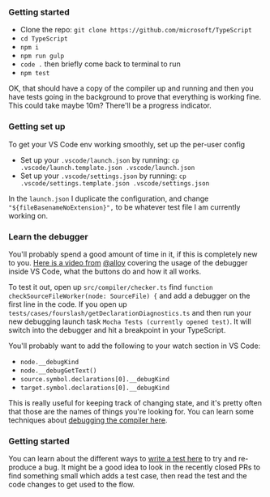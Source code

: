### Getting started

- Clone the repo: `git clone https://github.com/microsoft/TypeScript`
- `cd TypeScript`
- `npm i`
- `npm run gulp`
- `code .` then briefly come back to terminal to run
- `npm test`

OK, that should have a copy of the compiler up and running and then you have tests going in the background to
prove that everything is working fine. This could take maybe 10m? There'll be a progress indicator.

### Getting set up

To get your VS Code env working smoothly, set up the per-user config

- Set up your `.vscode/launch.json` by running: `cp .vscode/launch.template.json .vscode/launch.json`
- Set up your `.vscode/settings.json` by running: `cp .vscode/settings.template.json .vscode/settings.json`

In the `launch.json` I duplicate the configuration, and change `"${fileBasenameNoExtension}",` to be whatever test
file I am currently working on.

### Learn the debugger

You'll probably spend a good amount of time in it, if this is completely new to you. [Here is a video from](https://www.youtube.com/watch?v=ChQ_sYjU8tU)
[@alloy](https://github.com/alloy) covering the usage of the debugger inside VS Code, what the buttons do and how it all works.

To test it out, open up `src/compiler/checker.ts` find `function checkSourceFileWorker(node: SourceFile) {` and
add a debugger on the first line in the code. If you open up `tests/cases/fourslash/getDeclarationDiagnostics.ts`
and then run your new debugging launch task `Mocha Tests (currently opened test)`. It will switch into the
debugger and hit a breakpoint in your TypeScript.

You'll probably want to add the following to your watch section in VS Code:

- `node.__debugKind`
- `node.__debugGetText()`
- `source.symbol.declarations[0].__debugKind`
- `target.symbol.declarations[0].__debugKind`

This is really useful for keeping track of changing state, and it's pretty often that those are the names of
things you're looking for. You can learn some techniques about [debugging the compiler here](https://blog.andrewbran.ch/debugging-the-type-script-codebase/).

### Getting started

You can learn about the different ways to [write a test here](./systems/testing) to try and re-produce a bug. It
might be a good idea to look in the recently closed PRs to find something small which adds a test case, then read
the test and the code changes to get used to the flow.
